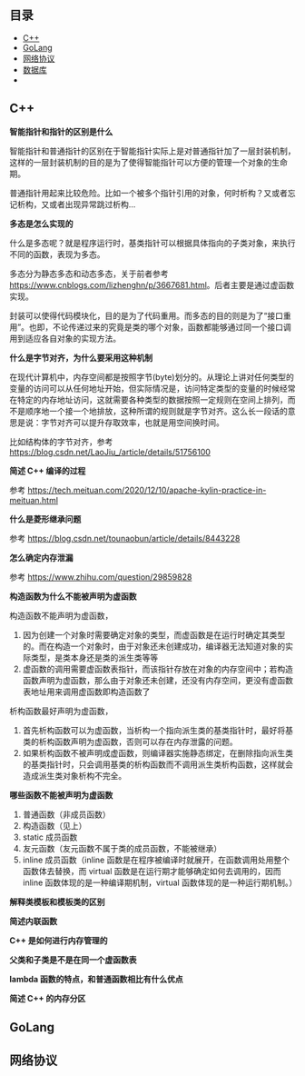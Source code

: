 ## 目录

- [C++](#C++)
- [GoLang](#GoLang)
- [网络协议](#网络协议)
- [数据库](#数据库)
- []()


## C++

**智能指针和指针的区别是什么**

智能指针和普通指针的区别在于智能指针实际上是对普通指针加了一层封装机制，这样的一层封装机制的目的是为了使得智能指针可以方便的管理一个对象的生命期。

普通指针用起来比较危险。比如一个被多个指针引用的对象，何时析构？又或者忘记析构，又或者出现异常跳过析构...

**多态是怎么实现的**

什么是多态呢？就是程序运行时，基类指针可以根据具体指向的子类对象，来执行不同的函数，表现为多态。

多态分为静态多态和动态多态，关于前者参考 <https://www.cnblogs.com/lizhenghn/p/3667681.html>。后者主要是通过虚函数实现。

封装可以使得代码模块化，目的是为了代码重用。而多态的目的则是为了“接口重用”。也即，不论传递过来的究竟是类的哪个对象，函数都能够通过同一个接口调用到适应各自对象的实现方法。

**什么是字节对齐，为什么要采用这种机制**

在现代计算机中，内存空间都是按照字节(byte)划分的。从理论上讲对任何类型的变量的访问可以从任何地址开始，但实际情况是，访问特定类型的变量的时候经常在特定的内存地址访问，这就需要各种类型的数据按照一定规则在空间上排列，而不是顺序地一个接一个地排放，这种所谓的规则就是字节对齐。这么长一段话的意思是说：字节对齐可以提升存取效率，也就是用空间换时间。

比如结构体的字节对齐，参考 <https://blog.csdn.net/LaoJiu_/article/details/51756100>

**简述 C++ 编译的过程**

参考 <https://tech.meituan.com/2020/12/10/apache-kylin-practice-in-meituan.html>

**什么是菱形继承问题**

参考 <https://blog.csdn.net/tounaobun/article/details/8443228>

**怎么确定内存泄漏**

参考 <https://www.zhihu.com/question/29859828>

**构造函数为什么不能被声明为虚函数**

构造函数不能声明为虚函数，

1. 因为创建一个对象时需要确定对象的类型，而虚函数是在运行时确定其类型的。而在构造一个对象时，由于对象还未创建成功，编译器无法知道对象的实际类型，是类本身还是类的派生类等等
2. 虚函数的调用需要虚函数表指针，而该指针存放在对象的内存空间中；若构造函数声明为虚函数，那么由于对象还未创建，还没有内存空间，更没有虚函数表地址用来调用虚函数即构造函数了

析构函数最好声明为虚函数，

1. 首先析构函数可以为虚函数，当析构一个指向派生类的基类指针时，最好将基类的析构函数声明为虚函数，否则可以存在内存泄露的问题。
2. 如果析构函数不被声明成虚函数，则编译器实施静态绑定，在删除指向派生类的基类指针时，只会调用基类的析构函数而不调用派生类析构函数，这样就会造成派生类对象析构不完全。

**哪些函数不能被声明为虚函数**

1. 普通函数（非成员函数）
2. 构造函数（见上）
3. static 成员函数
4. 友元函数（友元函数不属于类的成员函数，不能被继承）
5. inline 成员函数（inline 函数是在程序被编译时就展开，在函数调用处用整个函数体去替换，而 virtual 函数是在运行期才能够确定如何去调用的，因而 inline 函数体现的是一种编译期机制，virtual 函数体现的是一种运行期机制。）

**解释类模板和模板类的区别**

**简述内联函数**

**C++ 是如何进行内存管理的**

**父类和子类是不是在同一个虚函数表**

**lambda 函数的特点，和普通函数相比有什么优点**

**简述 C++ 的内存分区**



## GoLang



## 网络协议




